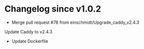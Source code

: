 # Changelog since v1.0.2
- Merge pull request #78 from einschmidt/Upgrade_caddy_v2.4.3

Update Caddy to v2.4.3 
- Update Dockerfile 
